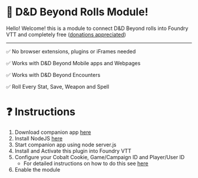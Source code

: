 # :game_die: D&D Beyond Rolls Module!

Hello! Welcome! this is a module to connect D&D Beyond rolls into Foundry VTT and completely free ([donations appreciated](http://paypal.me/rm2kdev))

---
:white_check_mark: No browser extensions, plugins or iFrames needed

:white_check_mark: Works with D&D Beyond Mobile apps and Webpages

:white_check_mark: Works with D&D Beyond Encounters

:white_check_mark: Roll Every Stat, Save, Weapon and Spell


# :question: Instructions

1. Download companion app [here](https://github.com/rm2kdev/foundry-dnd-beyond-rolls-companion)
2. Install NodeJS [here](https://nodejs.org/en/)
3. Start companion app using node server.js
4. Install and Activate this plugin into Foundry VTT
5. Configure your Cobalt Cookie, Game/Campaign ID and Player/User ID
    - For detailed instructions on how to do this see [here](https://github.com/IamWarHead/ddb-game-log/wiki/Core-Settings-%7C-Basic-Settings)
6. Enable the module
